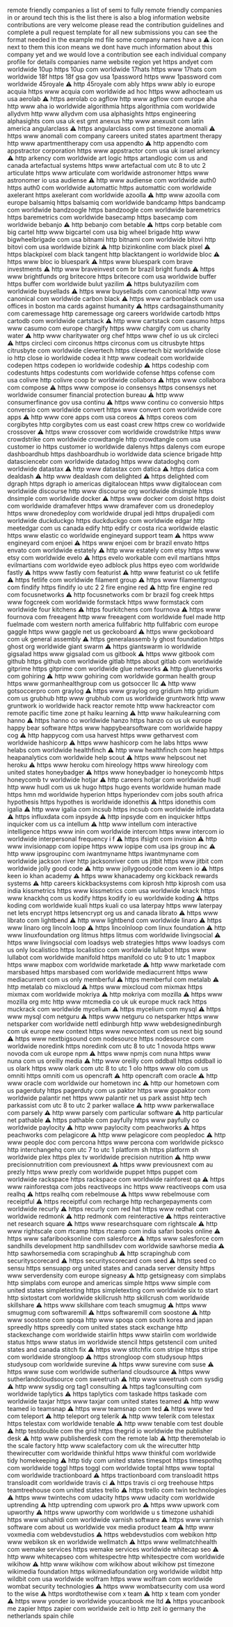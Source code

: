remote friendly companies a list of semi to fully remote friendly companies in or around tech this is the list there is also a blog information website contributions are very welcome please read the contribution guidelines and complete a pull request template for all new submissions you can see the format needed in the example md file some company names have a ⚠️️️ icon next to them this icon means we dont have much information about this company yet and we would love a contribution see each individual company profile for details companies name website region yet https andyet com worldwide 10up https 10up com worldwide 17hats https www 17hats com worldwide 18f https 18f gsa gov usa 1password https www 1password com worldwide 45royale ⚠️️ http 45royale com ably https www ably io europe acquia https www acquia com worldwide ad hoc https www adhocteam us usa aerolab ⚠️️ https aerolab co agflow http www agflow com europe aha http www aha io worldwide algorithmia https algorithmia com worldwide allydvm http www allydvm com usa alphasights https engineering alphasights com usa uk est gmt anexus http www anexusit com latin america angularclass ⚠️️ https angularclass com pst timezone anomali ⚠️️ https www anomali com company careers united states apartment therapy http www apartmenttherapy com usa appendto ⚠️️ http appendto com appstractor corporation https www appstractor com usa uk israel arkency ⚠️️ http arkency com worldwide art logic https artandlogic com us and canada artefactual systems https www artefactual com utc 8 to utc 2 articulate https www articulate com worldwide astronomer https www astronomer io usa audiense ⚠️️ http www audiense com worldwide auth0 https auth0 com worldwide automattic https automattic com worldwide axelerant https axelerant com worldwide azoolla ⚠️️ http www azoolla com europe balsamiq https balsamiq com worldwide bandcamp https bandcamp com worldwide bandzoogle https bandzoogle com worldwide baremetrics https baremetrics com worldwide basecamp https basecamp com worldwide bebanjo ⚠️️ http bebanjo com betable ⚠️️ https corp betable com big cartel http www bigcartel com usa big wheel brigade http www bigwheelbrigade com usa bitnami http bitnami com worldwide bitovi http bitovi com usa worldwide bizink ⚠️️ http bizinkonline com black pixel ⚠️️ https blackpixel com black tangent http blacktangent io worldwide bloc ⚠️️ https www bloc io bluespark ⚠️️ https www bluespark com brave investments ⚠️️ http www braveinvest com br brazil bright funds ⚠️️ https www brightfunds org britecore https britecore com usa worldwide buffer https buffer com worldwide bulut yazilim ⚠️️ https bulutyazilim com worldwide buysellads ⚠️️ https www buysellads com canonical http www canonical com worldwide carbon black ⚠️️ https www carbonblack com usa offices in boston ma cards against humanity ⚠️️ https cardsagainsthumanity com caremessage http caremessage org careers worldwide cartodb https cartodb com worldwide cartstack ⚠️️ http www cartstack com casumo https www casumo com europe chargify https www chargify com us charity water ⚠️️ http www charitywater org chef https www chef io us uk circleci ⚠️️ https circleci com circonus https circonus com us citrusbyte https citrusbyte com worldwide clevertech https clevertech biz worldwide close io http close io worldwide codea it http www codeait com worldwide codepen https codepen io worldwide codeship ⚠️️ https codeship com codestunts https codestunts com worldwide cofense https cofense com usa colivre http colivre coop br worldwide collabora ⚠️️ https www collabora com compose ⚠️️ https www compose io consensys https consensys net worldwide consumer financial protection bureau ⚠️️ http www consumerfinance gov usa continu ⚠️️ https www continu co conversio https conversio com worldwide convert https www convert com worldwide core apps ⚠️️ http www core apps com usa coreos ⚠️️ https coreos com corgibytes http corgibytes com us east coast crew https crew co worldwide crossover ⚠️️ https www crossover com worldwide crowdstrike https www crowdstrike com worldwide crowdtangle http crowdtangle com usa customer io https customer io worldwide dalenys https dalenys com europe dashboardhub https dashboardhub io worldwide data science brigade http datasciencebr com worldwide datadog https www datadoghq com worldwide datastax ⚠️️ http www datastax com datica ⚠️️ https datica com dealdash ⚠️️ http www dealdash com delighted ⚠️️ https delighted com dgraph https dgraph io americas digitalocean https www digitalocean com worldwide discourse http www discourse org worldwide dnsimple https dnsimple com worldwide docker ⚠️️ https www docker com doist https doist com worldwide dramafever https www dramafever com us dronedeploy https www dronedeploy com worldwide drupal jedi https drupaljedi com worldwide duckduckgo https duckduckgo com worldwide edgar http meetedgar com us canada edify http edify cr costa rica worldwide elastic https www elastic co worldwide engineyard support team ⚠️️ https www engineyard com enjoei ⚠️️ https www enjoei com br brazil envato https envato com worldwide estately ⚠️️ http www estately com etsy https www etsy com worldwide evelo ⚠️️ https evelo workable com evil martians https evilmartians com worldwide eyeo adblock plus https eyeo com worldwide fastly ⚠️️ https www fastly com featurist ⚠️️ http www featurist co uk fetlife ⚠️️ https fetlife com worldwide filament group ⚠️️ https www filamentgroup com findify https findify io utc 2 2 fire engine red ⚠️️ http fire engine red com focusnetworks ⚠️️ http focusnetworks com br brazil fog creek https www fogcreek com worldwide formstack https www formstack com worldwide four kitchens ⚠️️ https fourkitchens com fournova ⚠️️ https www fournova com freeagent http www freeagent com worldwide fuel made http fuelmade com western north america fullfabric http fullfabric com europe gaggle https www gaggle net us geckoboard ⚠️️ https www geckoboard com uk general assembly ⚠️️ https generalassemb ly ghost foundation https ghost org worldwide giant swarm ⚠️️ https giantswarm io worldwide gigsalad https www gigsalad com us gitbook ⚠️️ https www gitbook com github https github com worldwide gitlab https about gitlab com worldwide gitprime https gitprime com worldwide glue networks ⚠️️ http gluenetworks com gohiring ⚠️️ http www gohiring com worldwide gorman health group https www gormanhealthgroup com us gotsoccer llc ⚠️️ http www gotsoccerpro com graylog ⚠️️ https www graylog org gridium http gridium com us grubhub http www grubhub com us worldwide gruntwork http www gruntwork io worldwide hack reactor remote http www hackreactor com remote pacific time zone pt haiku learning ⚠️️ http www haikulearning com hanno ⚠️️ https hanno co worldwide hanzo https hanzo co us uk europe happy bear software https www happybearsoftware com worldwide happy cog ⚠️️ http happycog com usa harvest https www getharvest com worldwide hashicorp ⚠️️ https www hashicorp com he labs https www helabs com worldwide healthfinch ⚠️️ http www healthfinch com heap https heapanalytics com worldwide help scout ⚠️️ https www helpscout net heroku ⚠️️ https www heroku com hireology https www hireology com united states honeybadger ⚠️️ https www honeybadger io honeycomb https honeycomb tv worldwide hotjar ⚠️️ http careers hotjar com worldwide hudl http www hudl com us uk hugo https hugo events worldwide human made https hmn md worldwide hyperion https hyperiondev com jobs south africa hypothesis https hypothes is worldwide idonethis ⚠️️ https idonethis com igalia ⚠️️ http www igalia com incsub https incsub com worldwide influxdata ⚠️️ https influxdata com inpsyde ⚠️️ http inpsyde com en inquicker https inquicker com us ca intellum ⚠️️ http www intellum com interactive intelligence https www inin com worldwide intercom https www intercom io worldwide interpersonal frequency i f ⚠️️ https ifsight com invision ⚠️️ http www invisionapp com iopipe https www iopipe com usa ips group inc ⚠️️ http www ipsgroupinc com iwantmyname https iwantmyname com worldwide jackson river http jacksonriver com us jitbit https www jitbit com worldwide jolly good code ⚠️️ http www jollygoodcode com keen io ⚠️️ https keen io khan academy ⚠️️ https www khanacademy org kickback rewards systems ⚠️️ http careers kickbacksystems com kiprosh http kiprosh com usa india kissmetrics https www kissmetrics com usa worldwide knack https www knackhq com us kodify https kodify io eu worldwide koding ⚠️️ https koding com worldwide kuali https kuali co usa laterpay https www laterpay net lets encrypt https letsencrypt org us and canada librato ⚠️️ https www librato com lightbend ⚠️ http www lightbend com worldwide linaro ⚠️ https www linaro org lincoln loop ⚠️ https lincolnloop com linux foundation ⚠️ http www linuxfoundation org litmus https litmus com worldwide livingsocial ⚠️️ https www livingsocial com loadsys web strategies https www loadsys com us only localistico https localistico com worldwide lullabot https www lullabot com worldwide manifold https manifold co utc 9 to utc 1 mapbox https www mapbox com worldwide marketade ⚠️️ http www marketade com marsbased https marsbased com worldwide mediacurrent https www mediacurrent com us only memberful ⚠️️ https memberful com metalab ⚠️️ http metalab co mixcloud ⚠️️ https www mixcloud com mixmax https mixmax com worldwide mokriya ⚠️️ http mokriya com mozilla ⚠️️ https www mozilla org mtc http www mtcmedia co uk uk europe muck rack https muckrack com worldwide mycelium ⚠️️ https mycelium com mysql ⚠️️ https www mysql com netguru ⚠️️ https www netguru co netsparker https www netsparker com worldwide nettl edinburgh http www webdesignedinburgh com uk europe new context https www newcontext com us next big sound ⚠️️ https www nextbigsound com nodesource https nodesource com worldwide noredink https noredink com utc 8 to utc 1 novoda https www novoda com uk europe npm ⚠️️ https www npmjs com nuna https www nuna com us oreilly media ⚠️ http www oreilly com oddball https oddball io us olark https www olark com utc 8 to utc 1 olo https www olo com us omniti https omniti com us opencraft ⚠️️ http opencraft com oracle ⚠️️ http www oracle com worldwide our hometown inc ⚠️️ http our hometown com us pagerduty https pagerduty com us paktor https www gopaktor com worldwide palantir net https www palantir net us park assist http tech parkassist com utc 8 to utc 2 parker wallace ⚠️️ http www parkerwallace com parsely ⚠️️ http www parsely com particular software ⚠️️ http particular net pathable ⚠️️ https pathable com payfully https www payfully co worldwide paylocity ⚠️️ http www paylocity com peachworks ⚠️️ https peachworks com pelagicore ⚠️️ http www pelagicore com peopledoc ⚠️️ http www people doc com percona https www percona com worldwide picksco http interchangehq com utc 7 to utc 1 platform sh https platform sh worldwide plex https plex tv worldwide precision nutrition ⚠️️ http www precisionnutrition com previousnext ⚠️️ https www previousnext com au prezly https www prezly com worldwide puppet https puppet com worldwide rackspace https rackspace com worldwide rainforest qa ⚠️️ https www rainforestqa com jobs reactiveops inc https www reactiveops com usa realhq ⚠️️ https realhq com rebelmouse ⚠️️ https www rebelmouse com receiptful ⚠️️ https receiptful com recharge http rechargepayments com worldwide recurly ⚠️️ https recurly com red hat https www redhat com worldwide redmonk ⚠️️ http redmonk com reinteractive ⚠️️ https reinteractive net research square ⚠️️ https www researchsquare com rightscale ⚠️️ http www rightscale com rtcamp https rtcamp com india safari books online ⚠️️ https www safaribooksonline com salesforce ⚠️️ https www salesforce com sandhills development http sandhillsdev com worldwide sawhorse media ⚠️️ http sawhorsemedia com scrapinghub ⚠️️ http scrapinghub com securityscorecard ⚠️️ https securityscorecard com seed ⚠️️ https seed co sensu https sensuapp org united states and canada server density https www serverdensity com europe signeasy ⚠️️ http getsigneasy com simplabs http simplabs com europe and americas simple https www simple com united states simpletexting https simpletexting com worldwide six to start http sixtostart com worldwide skillcrush http skillcrush com worldwide skillshare ⚠️️ https www skillshare com teach smugmug ⚠️️ https www smugmug com softwaremill ⚠️️ https softwaremill com soostone ⚠️️ http www soostone com spoqa http www spoqa com south korea and japan spreedly https spreedly com united states stack exchange http stackexchange com worldwide stairlin https www stairlin com worldwide status https www status im worldwide stencil https getstencil com united states and canada stitch fix ⚠️️ https www stitchfix com stripe https stripe com worldwide strongloop ⚠️️ https strongloop com studysoup https studysoup com worldwide surevine ⚠️️ https www surevine com suse ⚠️️ https www suse com worldwide sutherland cloudsource ⚠️️ https www sutherlandcloudsource com sweetrush ⚠️️ http www sweetrush com sysdig ⚠️️ http www sysdig org tag1 consulting ⚠️️ https tag1consulting com worldwide taplytics ⚠️️ https taplytics com taskade https taskade com worldwide taxjar https www taxjar com united states teamed ⚠️️ http www teamed io teamsnap ⚠️️ https www teamsnap com ted ⚠️️ https www ted com teleport ⚠️️ http teleport org telerik ⚠️️ http www telerik com telestax https telestax com worldwide tenable ⚠️️ http www tenable com test double ⚠️️ http testdouble com the grid https thegrid io worldwide the publisher desk ⚠️️ http www publisherdesk com the remote lab ⚠️️ http theremotelab io the scale factory http www scalefactory com uk the wirecutter http thewirecutter com worldwide thinkful https www thinkful com worldwide tidy homekeeping ⚠️️ http tidy com united states timespot https timespothq com worldwide toggl https toggl com worldwide toptal https www toptal com worldwide tractionboard ⚠️️ https tractionboard com transloadit https transloadit com worldwide travis ci ⚠️️ https travis ci org treehouse https teamtreehouse com united states trello ⚠️️ https trello com twin technologies ⚠️️ https www twintechs com udacity https www udacity com worldwide uptrending ⚠️️ http uptrending com upwork pro ⚠️️ https www upwork com upworthy ⚠️️ https www upworthy com worldwide u s timezone ushahidi https www ushahidi com worldwide varnish software ⚠️️ https www varnish software com about us worldwide vox media product team ⚠️️ http www voxmedia com webdevstudios ⚠️️ https webdevstudios com webikon http www webikon sk en worldwide wellmatch ⚠️️ https www wellmatchhealth com wemake services https wemake services worldwide whitecap seo ⚠️️ http www whitecapseo com whitespectre http whitespectre com worldwide wikihow ⚠️️ http www wikihow com wikihow about wikihow pst timezone wikimedia foundation https wikimediafoundation org worldwide wildbit http wildbit com usa worldwide wolfram https www wolfram com worldwide wombat security technologies ⚠️️ https www wombatsecurity com usa word to the wise ⚠️️ https wordtothewise com x team ⚠️️ http x team com yonder ⚠️️ https www yonder io worldwide youcanbook me ltd ⚠️️ https youcanbook me zapier https zapier com worldwide zeit io http zeit io germany the netherlands spain chile